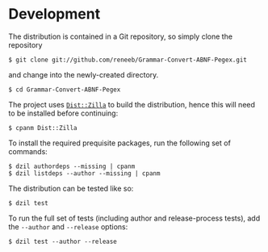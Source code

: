 
# Development

The distribution is contained in a Git repository, so simply clone the
repository

```
$ git clone git://github.com/reneeb/Grammar-Convert-ABNF-Pegex.git
```

and change into the newly-created directory.

```
$ cd Grammar-Convert-ABNF-Pegex
```

The project uses [`Dist::Zilla`](https://metacpan.org/pod/Dist::Zilla) to
build the distribution, hence this will need to be installed before
continuing:

```
$ cpanm Dist::Zilla
```

To install the required prequisite packages, run the following set of
commands:

```
$ dzil authordeps --missing | cpanm
$ dzil listdeps --author --missing | cpanm
```

The distribution can be tested like so:

```
$ dzil test
```

To run the full set of tests (including author and release-process tests),
add the `--author` and `--release` options:

```
$ dzil test --author --release
```
